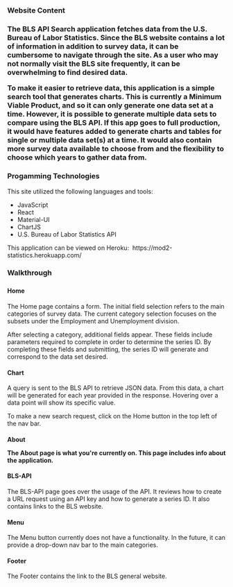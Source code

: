 <h3>Website Content<h3>

<p>The BLS API Search application fetches data from the U.S. Bureau of Labor Statistics.
Since the BLS website contains a lot of information in addition to survey data,
it can be cumbersome to navigate through the site. As a user who may not normally
visit the BLS site frequently, it can be overwhelming to find desired data.</p>

<p>To make it easier to retrieve data, this application is a simple search tool that
generates charts. This is currently a Minimum Viable Product, and so
it can only generate one data set at a time. However, it is possible to generate 
multiple data sets to compare using the BLS API. If this app goes to full production,
it would have features added to generate charts and tables for single or multiple data set(s) 
at a time. It would also contain more survey data available to choose from and the
flexibility to choose which years to gather data from.</p>

<h3>Progamming Technologies</h3>

<p>This site utilized the following languages and tools:</p>
<ul>
    <li>JavaScript</li>
    <li>React</li>
    <li>Material-UI</li>
    <li>ChartJS</li>
    <li>U.S. Bureau of Labor Statistics API</li>
</ul>

<p>This application can be viewed on Heroku:&nbsp;
<Link href="https://mod2-statistics.herokuapp.com/" target="_blank">
https://mod2-statistics.herokuapp.com/
</Link></p>

<h3>Walkthrough<h3>

<h4>Home</h4>

<p>The Home page contains a form. The initial field selection refers to the
main categories of survey data. The current category selection focuses on the
subsets under the Employment and Unemployment division.</p>

<p>After selecting a category, additional fields appear. These fields include
parameters required to complete in order to determine the series ID.
By completing these fields and submitting, the series ID will generate and 
correspond to the data set desired.</p>

<h4>Chart</h4>

<p>A query is sent to the BLS API to retrieve JSON data.
From this data, a chart will be generated for each year provided in the response.
Hovering over a data point will show its specific value.</p>

<p>To make a new search request, click on the Home button in the top left of the nav bar.</p>

<h4>About</4>

<p>The About page is what you're currently on.
This page includes info about the application.</p>

<h4>BLS-API</h4>

</p>The BLS-API page goes over the usage of the API. 
It reviews how to create a URL request using an API key and 
how to generate a series ID. It also contains links to the BLS website.</p>

<h4>Menu</h4>

<p>The Menu button currently does not have a functionality. In the future,
it can provide a drop-down nav bar to the main categories.</p>

<h4>Footer</h4>

<p>The Footer contains the link to the BLS general website.</p>